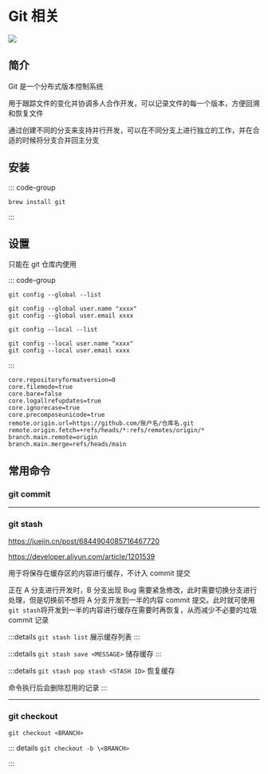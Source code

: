 # Git 相关

![](/images/git.webp)

## 简介

Git 是一个分布式版本控制系统

用于跟踪文件的变化并协调多人合作开发，可以记录文件的每一个版本，方便回溯和恢复文件

通过创建不同的分支来支持并行开发，可以在不同分支上进行独立的工作，并在合适的时候将分支合并回主分支

## 安装

::: code-group

```shell [Mac]
brew install git
```

:::

## 设置

只能在 git 仓库内使用

::: code-group

```shell [Global]
git config --global --list

git config --global user.name "xxxx"
git config --global user.email xxxx
```

```shell [Local]
git config --local --list

git config --local user.name "xxxx"
git config --local user.email xxxx
```

:::

```shell
core.repositoryformatversion=0
core.filemode=true
core.bare=false
core.logallrefupdates=true
core.ignorecase=true
core.precomposeunicode=true
remote.origin.url=https://github.com/账户名/仓库名.git
remote.origin.fetch=+refs/heads/*:refs/remotes/origin/*
branch.main.remote=origin
branch.main.merge=refs/heads/main
```

## 常用命令

### git commit

---

### git stash

https://juejin.cn/post/6844904085716467720

https://developer.aliyun.com/article/1201539

用于将保存在缓存区的内容进行缓存，不计入 commit 提交

正在 A 分支进行开发时，B 分支出现 Bug 需要紧急修改，此时需要切换分支进行处理，但是切换前不想将 A 分支开发到一半的内容 commit 提交。此时就可使用`git stash`将开发到一半的内容进行缓存在需要时再恢复，从而减少不必要的垃圾 commit 记录

:::details `git stash list`
展示缓存列表
:::

:::details `git stash save <MESSAGE>`
储存缓存
:::

:::details `git stash pop stash <STASH ID>`
恢复缓存

命令执行后会删除怼用的记录
:::

---

### git checkout

```shell
git checkout <BRANCH>
```

::: details `git checkout -b \<BRANCH>`

:::
